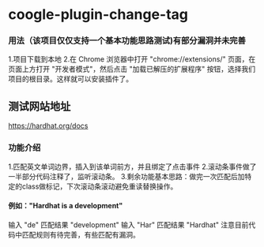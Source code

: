 # coogle-plugin-change-tag
### 用法（该项目仅仅支持一个基本功能思路测试)有部分漏洞并未完善
1.项目下载到本地
2.在 Chrome 浏览器中打开 "chrome://extensions/" 页面，在页面上方打开 "开发者模式"，然后点击 "加载已解压的扩展程序" 按钮，选择我们项目的根目录。这样就可以安装插件了。
## 测试网站地址
https://hardhat.org/docs
### 功能介绍
 1.匹配英文单词边界，插入到该单词前方，并且绑定了点击事件
 2.滚动条事件做了一半部分代码注释了，监听滚动条。
 3.剩余功能基本思路：做完一次匹配后加特定的class做标记，下次滚动条滚动避免重读替换操作。
 #### 例如："Hardhat is a development" 
 输入 "de" 匹配结果 "development"
 输入 "Har" 匹配结果 "Hardhat"
 注意目前代码中匹配规则有待完善，有些匹配有漏洞。
